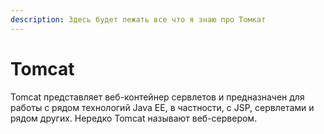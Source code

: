 ```yaml
---
description: Здесь будет лежать все что я знаю про Томкат
---
```


# Tomcat

Tomcat представляет веб-контейнер сервлетов и предназначен для работы с рядом технологий Java EE, в частности, с JSP, сервлетами и рядом других. Нередко Tomcat называют веб-сервером.

